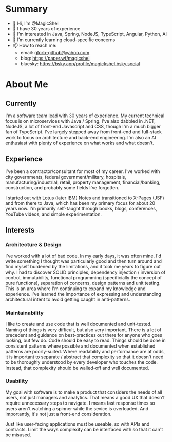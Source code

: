 # Summary
- 👋 Hi, I’m @MagicShel
- 📆 I have 30 years of experience
- 👀 I’m interested in Java, Spring, NodeJS, TypeScript, Angular, Python, AI
- 🌱 I’m currently learning cloud-specific concerns
- 📫 How to reach me:
  - email: gforb-github@yahoo.com
  - blog: https://paper.wf/magicshel
  - bluesky: https://bsky.app/profile/magickshel.bsky.social

# About Me
## Currently
I'm a software team lead with 30 years of experience. My current technical focus is on microservices with Java / Spring. I've also dabbled in .NET, NodeJS, a lot of front-end Javascript and CSS, though I'm a much bigger fan of TypeScript. I've largely stepped away from front-end and full-stack work to focus on architecture and back-end engineering. I'm also an AI enthusiast with plenty of experience on what works and what doesn't.

## Experience
I've been a contractor/consultant for most of my career. I've worked with city governments, federal government/military, hospitals, manufacturing/industrial, retail, property management, financial/banking, construction, and probably some fields I've forgotten.

I started out with Lotus (later IBM) Notes and transitioned to X-Pages (JSF) and from there to Java, which has been my primary focus for about 20 years now. I'm primarily self-taught through books, blogs, conferences, YouTube videos, and simple experimentation.

## Interests
### Architecture & Design
I've worked with a lot of bad code. In my early days, it was often mine. I'd write something I thought was particularly good and then turn around and find myself burdened by the limitations, and it took me years to figure out why. I had to discover SOLID principles, dependency injection / inversion of control, immutability, functional programming (specificially the concept of pure functions), separation of concerns, design patterns and unit testing. This is an area where I'm continuing to expand my knowledge and experience. I've learned the importance of expressing and understanding architectural intent to avoid getting caught in anti-patterns.

### Maintainability
I like to create and use code that is well documented and unit-tested. Naming of things is very difficult, but also very important. There is a lot of precedent and guidance on best-practices out there for anyone who goes looking, but few do. Code should be easy to read. Things should be done in consistent patterns where possible and documented when established patterns are poorly-suited. Where readability and performance are at odds, it is important to separate / abstract that complexity so that it doesn't need to be thoroughly understood by every developer who touches the code. Instead, that complexity should be walled-off and well documented.

### Usability
My goal with software is to make a product that considers the needs of all users, not just managers and analytics. That means a good UX that doesn't require unnecessary steps to navigate. I means fast response times so users aren't watching a spinner while the sevice is overloaded. And importantly, it's not just a front-end consideration.

Just like user-facing applications must be useable, so with APIs and contracts. Limit the ways complexity can be interfaced with so that it can't be misused.


<!---
MagicShel/MagicShel is a ✨ special ✨ repository because its `README.md` (this file) appears on your GitHub profile.
You can click the Preview link to take a look at your changes.
--->
